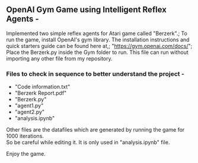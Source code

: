 ## OpenAI Gym Game using Intelligent Reflex Agents -
Implemented two simple reflex agents for Atari game called "Berzerk".;
To run the game, install OpenAI's gym library. The installation instructions and quick starters guide can be found here at,;
"https://gym.openai.com/docs/";
Place the Berzerk.py inside the Gym folder to run. This file can run without importing any other file from my repository.

### Files to check in sequence to better understand the project -
- "Code information.txt"
- "Berzerk Report.pdf"
- "Berzerk.py"
- "agent1.py"
- "agent2.py"
- "analysis.ipynb"

Other files are the datafiles which are generated by running the game for 1000 iterations.\
So be careful while editing it. It is only used in "analysis.ipynb" file. 

Enjoy the game.
